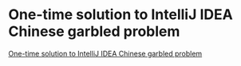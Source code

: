 # One-time solution to IntelliJ IDEA Chinese garbled problem
[One-time solution to IntelliJ IDEA Chinese garbled problem](https://aiwithcloud.com/2022/09/19/one_time_solution_to_intellij_idea_chinese_garbled_problem/)